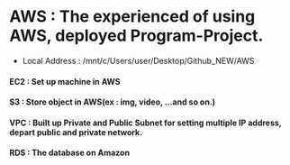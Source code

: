 # AWS : The experienced of using AWS, deployed Program-Project.

- Local Address : /mnt/c/Users/user/Desktop/Github_NEW/AWS

#### EC2 : Set up machine in AWS <br>

#### S3 : Store object in AWS(ex : img, video, ...and so on.)

#### VPC : Built up Private and Public Subnet for setting multiple IP address, depart public and private network.

#### RDS : The database on Amazon
